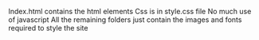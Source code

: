 Index.html contains the html elements 
Css is in style.css file 
No much use of javascript
All the remaining folders just contain the images and fonts required to style the site 
